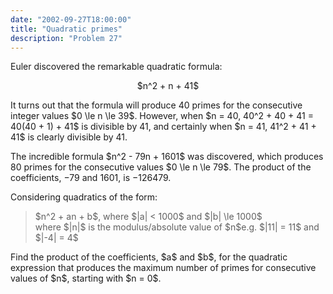 ```yaml
---
date: "2002-09-27T18:00:00"
title: "Quadratic primes"
description: "Problem 27"
---
```


<p>Euler discovered the remarkable quadratic formula:</p>
<p style="text-align:center;">$n^2 + n + 41$</p>
<p>It turns out that the formula will produce 40 primes for the consecutive integer values $0 \le n \le 39$. However, when $n = 40, 40^2 + 40 + 41 = 40(40 + 1) + 41$ is divisible by 41, and certainly when $n = 41, 41^2 + 41 + 41$ is clearly divisible by 41.</p>
<p>The incredible formula $n^2 - 79n + 1601$ was discovered, which produces 80 primes for the consecutive values $0 \le n \le 79$. The product of the coefficients, −79 and 1601, is −126479.</p>
<p>Considering quadratics of the form:</p>
<blockquote>
$n^2 + an + b$, where $|a| &lt; 1000$ and $|b| \le 1000$<div>where $|n|$ is the modulus/absolute value of $n$e.g. $|11| = 11$ and $|-4| = 4$</div>
</blockquote>
<p>Find the product of the coefficients, $a$ and $b$, for the quadratic expression that produces the maximum number of primes for consecutive values of $n$, starting with $n = 0$.</p>

